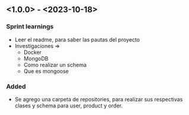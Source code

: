 ## <1.0.0> - <2023-10-18>

### Sprint learnings

- Leer el readme, para saber las pautas del proyecto
- Investigaciones =>
    * Docker
    * MongoDB
    * Como realizar un schema
    * Que es mongoose 

### Added

- Se agrego una carpeta de repositories, para realizar sus respectivas clases y schema para user, product y order.
